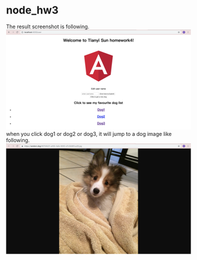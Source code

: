 # node_hw3

The result screenshot is following.
![image](https://github.com/Bonniesty/node_hw3/blob/hw4/index-page.png)
when you click dog1 or dog2 or dog3, it will jump to a dog image like following.
![image](https://github.com/Bonniesty/node_hw3/blob/master/dog1.png)
